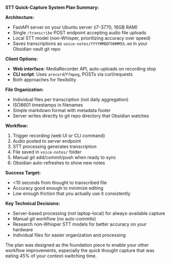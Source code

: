 **STT Quick-Capture System Plan Summary:**

**Architecture:**

- FastAPI server on your Ubuntu server (i7-3770, 16GB RAM)
- Single `/transcribe` POST endpoint accepting audio file uploads
- Local STT model (non-Whisper, prioritizing accuracy over speed)
- Saves transcriptions as `voice-notes/YYYYMMDDTHHMMSS.md` in your Obsidian vault git repo

**Client Options:**

- **Web interface**: MediaRecorder API, auto-uploads on recording stop
- **CLI script**: Uses `arecord`/`ffmpeg`, POSTs via curl/requests
- Both approaches for flexibility

**File Organization:**

- Individual files per transcription (not daily aggregation)
- ISO8601 timestamps in filenames
- Simple markdown format with metadata footer
- Server writes directly to git repo directory that Obsidian watches

**Workflow:**

1. Trigger recording (web UI or CLI command)
2. Audio posted to server endpoint
3. STT processing generates transcription
4. File saved in `voice-notes/` folder
5. Manual git add/commit/push when ready to sync
6. Obsidian auto-refreshes to show new notes

**Success Target:**

- <10 seconds from thought to transcribed file
- Accuracy good enough to minimize editing
- Low enough friction that you actually use it consistently

**Key Technical Decisions:**

- Server-based processing (not laptop-local) for always-available capture
- Manual git workflow (no auto-commits)
- Research non-Whisper STT models for better accuracy on your hardware
- Individual files for easier organization and processing

The plan was designed as the foundation piece to enable your other workflow improvements, especially the quick thought capture that was eating 45% of your context-switching time.
